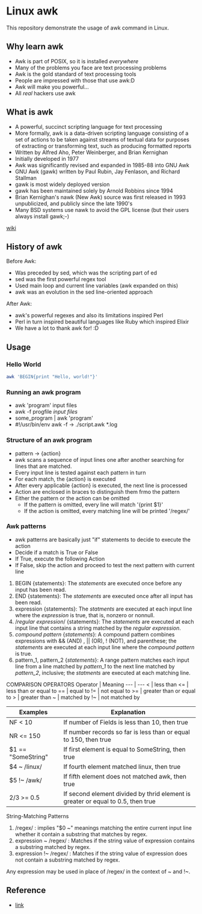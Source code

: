# Linux awk

This repository demonstrate the usage of awk command in Linux.

## Why learn awk

- Awk is part of POSIX, so it is installed *everywhere*
- Many of the problems you face are text processing problems
- Awk is the gold standard of text processing tools
- People are impressed with those that use awk:D
- Awk will make you powerful...
- All *real* hackers use awk

 ## What is awk

- A powerful, succinct scripting language for text processing
- More formally, awk is a data-driven scripting language consisting of a set of actions to be taken against streams of textual data for purposes of extracting or transforming text, such as producing formatted reports
- Written by Alfred Aho, Peter Weinberger, and Brian Kernighan
- Initially developed in 1977
- Awk was significantly revised and expanded in 1985-88 into GNU Awk
- GNU Awk (gawk) written by Paul Rubin, Jay Fenlason, and Richard Stallman
- gawk is most widely deployed version
- gawk has been maintained solely by Arnold Robbins since 1994
- Brian Kernighan's nawk (New Awk) source was first released in 1993 unpublicized, and publicly since the late 1990's
- Many BSD systems use nawk to avoid the GPL license (but their users always install gawk;-)

[wiki](https://en.wikipedia.org/wiki/AWK)

## History of awk

Before Awk:
- Was preceded by sed, which was the scripting part of ed
- sed was the first powerful regex tool
- Used main loop and current line variables (awk expanded on this)
- awk was an evolution in the sed line-oriented approach

After Awk:
- awk's powerful regexes and also its limitations inspired Perl
- Perl in turn inspired beautiful languages like Ruby which inspired Elixir
- We have a lot to thank awk for! :D

## Usage

### Hello World

```bash
awk 'BEGIN{print "Hello, world!"}'
```

### Running an awk program

- awk 'program' input files
- awk -f progfile *input files*
- some_program | awk 'program'
- #!/usr/bin/env awk -f -> ./script.awk *.log

### Structure of an awk program

- pattern -> {action}
- awk scans a sequence of input lines one after another searching for lines that are matched.
- Every input line is tested against each pattern in turn
- For each match, the {action} is executed
- After every applicable {action} is executed, the next line is processed
- Action are enclosed in braces to distinguish them frmo the pattern
- Either the pattern or the action can be omitted
    - If the pattern is omitted, every line will match '{print $1}'
    - If the action is omitted, every matching line will be printed '/regex/'

### Awk patterns

- awk patterns are basically just "if" statements to decide to execute the action
- Decide if a match is True or False
- If True, execute the following Action
- If False, skip the action and proceed to test the next pattern with current line

1. BEGIN {statements}: The *statements* are executed once before any input has been read.
1. END {statements}: The *statements* are executed once after all input has been read.
1. expression {statements}: The *statments* are executed at each input line where the *expression* is true, that is, nonzero or nonnull.
1. /*regular expression*/ {statements}: The *statements* are executed at each input line that contains a string matched by the *regular expression*.
1. *compound pattern* {*statements*}: A compound pattern combines expressions with && (AND) , || (OR), ! (NOT), and parenthese; the *statements* are executed at each input line where the *compound pattern* is true.
1. pattern_1, pattern_2 {*statements*}: A range pattern matches each input line from a line matched by *pattern_1* to the next line matched by *pattern_2*, inclusive; the *statments* are executed at each matching line.

COMPARISON OPERATORS
Operator | Meaning
--- | ---
< | less than
<= | less than or equal to
== | equal to
!= | not equal to
\>= | greater than or equal to
\> | greater than
~ | matched by
!~ | not matched by

Examples | Explanation
--- | ---
NF < 10 | If number of Fields is less than 10, then true
NR <= 150 | If number records so far is less than or equal to 150, then true
$1 == "SomeString" | If first element is equal to SomeString, then true
$4 ~ /linux/ | If fourth element matched linux, then true
$5 !~ /awk/ | If fifth element does not matched awk, then true
$2/$3 >= 0.5 | If second element divided by thrid element is greater or equal to 0.5, then true

String-Matching Patterns
1. /regex/ : implies "$0 ~" meanings matching the entire current input line whether it contain a substring that matches by regex.
1. expression ~ /regex/ : Matches if the string value of expression contains a substring matched by regex.
1. expression !~ /regex/ : Matches if the string value of expression does not contain a substring matched by regex.

Any expression may be used in place of /regex/ in the context of \~ and \!~.


## Reference
- [link](https://www.youtube.com/watch?v=43BNFcOdBlY)
